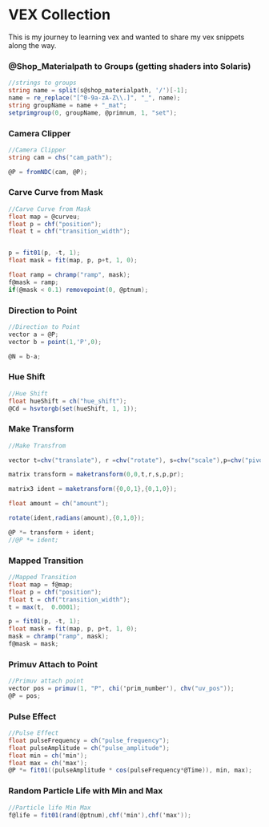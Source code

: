 
# VEX Collection

This is my journey to learning vex and wanted to share my vex snippets along the way.


### @Shop_Materialpath to Groups (getting shaders into Solaris)
``` c#
//strings to groups
string name = split(s@shop_materialpath, '/')[-1];
name = re_replace("[^0-9a-zA-Z\\.]", "_", name);
string groupName = name + "_mat";
setprimgroup(0, groupName, @primnum, 1, "set");
```

### Camera Clipper
``` c#
//Camera Clipper
string cam = chs("cam_path");

@P = fromNDC(cam, @P);
```

### Carve Curve from Mask
``` c#
//Carve Curve from Mask
float map = @curveu;
float p = chf("position");
float t = chf("transition_width");


p = fit01(p, -t, 1);
float mask = fit(map, p, p+t, 1, 0);

float ramp = chramp("ramp", mask);
f@mask = ramp;
if(@mask < 0.1) removepoint(0, @ptnum);
```

### Direction to Point
``` c#
//Direction to Point
vector a = @P;
vector b = point(1,'P',0);

@N = b-a;
```

### Hue Shift
``` c#
//Hue Shift
float hueShift = ch("hue_shift");
@Cd = hsvtorgb(set(hueShift, 1, 1));
```

### Make Transform
``` c#
//Make Transfrom

vector t=chv("translate"), r =chv("rotate"), s=chv("scale"),p=chv("pivot"), pr=chv("pivotRotation");

matrix transform = maketransform(0,0,t,r,s,p,pr);

matrix3 ident = maketransform({0,0,1},{0,1,0});

float amount = ch("amount");

rotate(ident,radians(amount),{0,1,0});

@P *= transform + ident;
//@P *= ident;
```

### Mapped Transition
``` c#
//Mapped Transition
float map = f@map;
float p = chf("position");
float t = chf("transition_width");
t = max(t,  0.0001);

p = fit01(p, -t, 1);
float mask = fit(map, p, p+t, 1, 0);
mask = chramp("ramp", mask);
f@mask = mask;
```

### Primuv Attach to Point
``` c#
//Primuv attach point
vector pos = primuv(1, "P", chi('prim_number'), chv("uv_pos"));
@P = pos;
```

###  Pulse Effect
``` c#
//Pulse Effect
float pulseFrequency = ch("pulse_frequency");
float pulseAmplitude = ch("pulse_amplitude");
float min = ch('min');
float max = ch('max');
@P *= fit01((pulseAmplitude * cos(pulseFrequency*@Time)), min, max);
```

### Random Particle Life with Min and Max
``` c#
//Particle life Min Max
f@life = fit01(rand(@ptnum),chf('min'),chf('max'));
```



